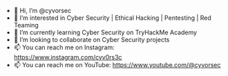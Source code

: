 - 👋 Hi, I’m @cyvorsec
- 👀 I’m interested in Cyber Security | Ethical Hacking | Pentesting | Red Teaming
- 🌱 I’m currently learning Cyber Security on TryHackMe Academy
- 💞️ I’m looking to collaborate on Cyber Security projects
- 📫 You can reach me on Instagram: https://www.instagram.com/cyv0rs3c
- 📫 You can reach me on YouTube: https://www.youtube.com/@cyvorsec

<!---
cyvorsec/cyvorsec is a ✨ special ✨ repository because its `README.md` (this file) appears on your GitHub profile.
You can click the Preview link to take a look at your changes.
--->
